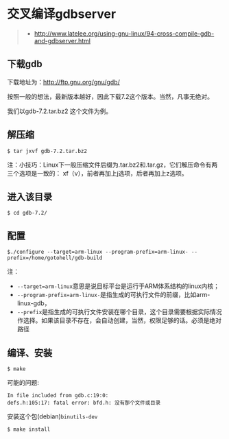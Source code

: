 # 交叉编译gdbserver

> * http://www.latelee.org/using-gnu-linux/94-cross-compile-gdb-and-gdbserver.html

## 下载gdb

下载地址为：http://ftp.gnu.org/gnu/gdb/

按照一般的想法，最新版本越好，因此下载7.2这个版本。当然，凡事无绝对。

我们以gdb-7.2.tar.bz2 这个文件为例。

## 解压缩

    $ tar jxvf gdb-7.2.tar.bz2

注：小技巧：Linux下一般压缩文件后缀为.tar.bz2和.tar.gz，它们解压命令有两三个选项是一致的：
xf（v），前者再加上j选项，后者再加上z选项。

## 进入该目录

    $ cd gdb-7.2/

## 配置

    $./configure --target=arm-linux --program-prefix=arm-linux- --prefix=/home/gotohell/gdb-build

注：
* `--target=arm-linux`意思是说目标平台是运行于ARM体系结构的linux内核；
* `--program-prefix=arm-linux-`是指生成的可执行文件的前缀，比如arm-linux-gdb，
* `--prefix`是指生成的可执行文件安装在哪个目录，这个目录需要根据实际情况作选择。如果该目录不存在，会自动创建，当然，权限足够的话。必须是绝对路径

## 编译、安装

    $ make

可能的问题:
```
In file included from gdb.c:19:0:
defs.h:105:17: fatal error: bfd.h: 没有那个文件或目录
```
安装这个包(debian)`binutils-dev`


    $ make install